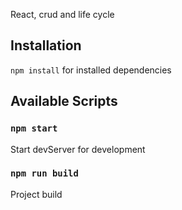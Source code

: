 React, crud and life cycle

## Installation

`npm install` for installed dependencies

## Available Scripts

### `npm start`

Start devServer for development

### `npm run build`

Project build


